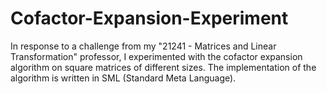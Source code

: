 # Cofactor-Expansion-Experiment
In response to a challenge from my "21241 - Matrices and Linear Transformation" professor, I experimented with the cofactor expansion algorithm on square matrices of different sizes. The implementation of the algorithm is written in SML (Standard Meta Language).
